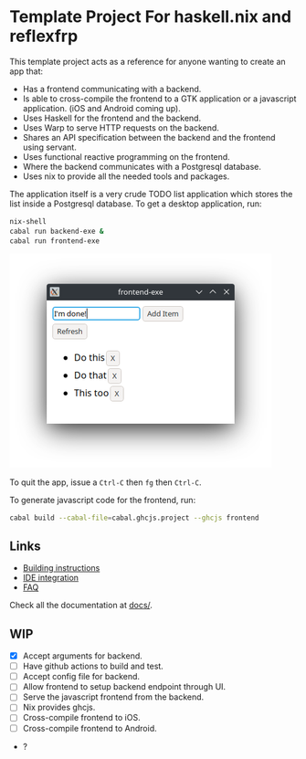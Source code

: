 # Template Project For haskell.nix and reflexfrp

This template project acts as a reference for anyone wanting to create
an app that:

- Has a frontend communicating with a backend.
- Is able to cross-compile the frontend to a GTK application or a
  javascript application. (iOS and Android coming up).
- Uses Haskell for the frontend and the backend.
- Uses Warp to serve HTTP requests on the backend.
- Shares an API specification between the backend and the frontend
  using servant.
- Uses functional reactive programming on the frontend.
- Where the backend communicates with a Postgresql database.
- Uses nix to provide all the needed tools and packages.
  
The application itself is a very crude TODO list application which
stores the list inside a Postgresql database. To get a desktop
application, run:

```bash
nix-shell
cabal run backend-exe &
cabal run frontend-exe
```

![Application with a few TODO items](docs/pics/MainApp.png)

To quit the app, issue a `Ctrl-C` then `fg` then `Ctrl-C`.

To generate javascript code for the frontend, run:

```bash
cabal build --cabal-file=cabal.ghcjs.project --ghcjs frontend
```

## Links

- [Building instructions](docs/HowTos/BuildTestRun.md)
- [IDE integration](docs/HowTos/IDEIntegration.md)
- [FAQ](docs/Discussions/FAQ.md)

Check all the documentation at [docs/](docs/).

## WIP

- [x] Accept arguments for backend.
- [ ] Have github actions to build and test.
- [ ] Accept config file for backend.
- [ ] Allow frontend to setup backend endpoint through UI.
- [ ] Serve the javascript frontend from the backend.
- [ ] Nix provides ghcjs.
- [ ] Cross-compile frontend to iOS.
- [ ] Cross-compile frontend to Android.
- ?
